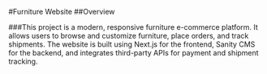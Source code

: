 #Furniture Website
##Overview

###This project is a modern, responsive furniture e-commerce platform. It allows users to browse and customize furniture, place orders, and track shipments. The website is built using Next.js for the frontend, Sanity CMS for the backend, and integrates third-party APIs for payment and shipment tracking.

